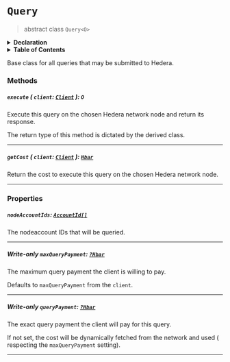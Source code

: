 # `Query`

> abstract class `Query<O>`

<details>
<summary><b>Declaration</b></summary>

```typescript
abstract class Query<O> {
    /* property */ nodeAccountIds: AccountId[];

    /* property */ maxQueryPayment: ?Hbar;

    /* property */ queryPayment: ?Hbar;

    execute(client: Client): O;

    getCost(client: Client): Hbar;
}
```

</details>

<details>
<summary><b>Table of Contents</b></summary>



| Item | Java | JavaScript | Go
| - | - | - | - |
| [`execute`](#execute-client-client-o) | ✅ | ✅ | ✅
| [`getCost`](#getcost-client-client-hbar) | ✅ | ✅ | ✅
| [`nodeAccountIds`](#nodeaccountids-accountId) | ✅ | ✅ | ✅
| [`maxQueryPayment`](#write-only-maxquerypayment-hbar) | ✅ | ✅ | ✅
| [`queryPayment`](#write-only-querypayment-hbar) | ✅ | ✅ | ✅

</details>

Base class for all queries that may be submitted to Hedera.

### Methods

##### `execute` ( `client`: [`Client`](reference/core/Client.md) ): `O`

Execute this query on the chosen Hedera network node and return its response.

The return type of this method is dictated by the derived class.

---

##### `getCost` ( `client`: [`Client`](reference/core/Client.md) ): [`Hbar`](reference/Hbar.md)

Return the cost to execute this query on the chosen Hedera network node.

---

### Properties

##### `nodeAccountIds`: [`AccountId[]`](reference/cryptocurrency/AccountId.md)

The nodeaccount IDs that will be queried.

---

##### **Write-only** `maxQueryPayment`: [`?Hbar`](reference/Hbar.md)

The maximum query payment the client is willing to pay.

Defaults to `maxQueryPayment` from the `client`.

---

##### **Write-only** `queryPayment`: [`?Hbar`](reference/Hbar.md)

The exact query payment the client will pay for this query.

If not set, the cost will be dynamically fetched from the network and used (
respecting the `maxQueryPayment` setting).

---
